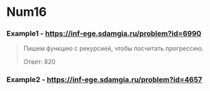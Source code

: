 # Num16
### Example1 - https://inf-ege.sdamgia.ru/problem?id=6990
> Пишем функцию с рекурсией, чтобы посчитать прогрессию.
> 
> Ответ: 820


### Example2 - https://inf-ege.sdamgia.ru/problem?id=4657